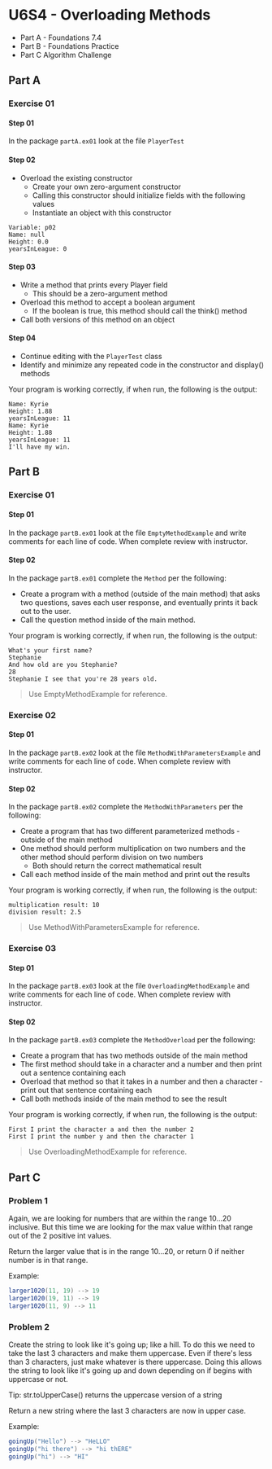 # U6S4 - Overloading Methods

* Part A - Foundations 7.4
* Part B - Foundations Practice
* Part C Algorithm Challenge

## Part A

### Exercise 01

#### Step 01

In the package `partA.ex01` look at the file `PlayerTest`

#### Step 02
* Overload the existing constructor
  * Create your own zero-argument constructor
  * Calling this constructor should initialize fields with the
  following values
  * Instantiate an object with this constructor
```
Variable: p02
Name: null
Height: 0.0
yearsInLeague: 0

```

#### Step 03
* Write a method that prints every Player field
  * This should be a zero-argument method
* Overload this method to accept a boolean argument
  * If the boolean is true, this method should call the think()
  method
*  Call both versions of this method on an object

#### Step 04
* Continue editing with the `PlayerTest` class
* Identify and minimize any repeated code in the
  constructor and display() methods

Your program is working correctly, if when run, the following is the output:

```
Name: Kyrie
Height: 1.88
yearsInLeague: 11
Name: Kyrie
Height: 1.88
yearsInLeague: 11
I'll have my win.

```

## Part B

### Exercise 01

#### Step 01

In the package `partB.ex01` look at the file `EmptyMethodExample` and write comments for each line of code. When complete review with instructor.

#### Step 02

In the package `partB.ex01` complete the `Method` per the following:

* Create a program with a method (outside of the main method) that asks two questions, saves each user response, and eventually prints it back out to the user.
* Call the question method inside of the main method.

Your program is working correctly, if when run, the following is the output:

```
What's your first name?
Stephanie
And how old are you Stephanie?
28
Stephanie I see that you're 28 years old.

```

> Use EmptyMethodExample for reference.

### Exercise 02

#### Step 01

In the package `partB.ex02` look at the file `MethodWithParametersExample` and write comments for each line of code. When complete review with instructor.

#### Step 02

In the package `partB.ex02` complete the `MethodWithParameters` per the following:

* Create a program that has two different parameterized methods - outside of the main method
* One method should perform multiplication on two numbers and the other method should perform division on two numbers
    * Both should return the correct mathematical result
* Call each method inside of the main method and print out the results

Your program is working correctly, if when run, the following is the output:

```
multiplication result: 10
division result: 2.5
```

> Use MethodWithParametersExample for reference.


### Exercise 03

#### Step 01

In the package `partB.ex03` look at the file `OverloadingMethodExample` and write comments for each line of code. When complete review with instructor.

#### Step 02

In the package `partB.ex03` complete the `MethodOverload` per the following:

* Create a program that has two methods outside of the main method
* The first method should take in a character and a number and then print out a sentence containing each
* Overload that method so that it takes in a number and then a character - print out that sentence containing each
* Call both methods inside of the main method to see the result

Your program is working correctly, if when run, the following is the output:

```
First I print the character a and then the number 2
First I print the number y and then the character 1
```

> Use OverloadingMethodExample for reference.

## Part C
### Problem 1
Again, we are looking for numbers that are within the range 10...20 inclusive.
But this time we are looking for the max value within that range out of the 2 positive int values.

Return the larger value that is in the range 10...20,
or return 0 if neither number is in that range.

Example:
```java
larger1020(11, 19) --> 19
larger1020(19, 11) --> 19
larger1020(11, 9) --> 11
```
### Problem 2
Create the string to look like it's going up; like a hill. To do this we need to take the last 3 characters
and make them uppercase. Even if there's less than 3 characters, just make whatever is there uppercase.
Doing this allows the string to look like it's going up and down depending on if begins with uppercase or not.

Tip: str.toUpperCase() returns the uppercase version of a string

Return a new string where the last 3 characters are now in upper case.

Example:
```java
goingUp("Hello") --> "HeLLO"
goingUp("hi there") --> "hi thERE"
goingUp("hi") --> "HI"
```
